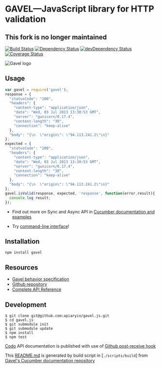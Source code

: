 # GAVEL—JavaScript library for HTTP validation

## This fork is no longer maintained

[![Build Status](https://travis-ci.org/apiaryio/gavel.js.png?branch=master)](https://travis-ci.org/apiaryio/gavel.js)
[![Dependency Status](https://david-dm.org/apiaryio/gavel.js.png)](https://david-dm.org/apiaryio/gavel.js)
[![devDependency Status](https://david-dm.org/apiaryio/gavel.js/dev-status.png)](https://david-dm.org/apiaryio/gavel.js#info=devDependencies)
[![Coverage Status](https://coveralls.io/repos/apiaryio/gavel.js/badge.png)](https://coveralls.io/r/apiaryio/gavel.js)


![Gavel logo](https://raw.github.com/apiaryio/gavel/master/img/gavel.png)


## Usage

```javascript
var gavel = require('gavel');
response = {
  "statusCode": "200",
  "headers": {
    "content-type": "application/json",
    "date": "Wed, 03 Jul 2013 13:30:53 GMT",
    "server": "gunicorn/0.17.4",
    "content-length": "30",
    "connection": "keep-alive"
  },
  "body": "{\n  \"origin\": \"94.113.241.2\"\n}"
};
expected = {
  "statusCode": "200",
  "headers": {
    "content-type": "application/json",
    "date": "Wed, 03 Jul 2013 13:30:53 GMT",
    "server": "gunicorn/0.17.4",
    "content-length": "30",
    "connection": "keep-alive"
  },
  "body": "{\n  \"origin\": \"94.113.241.2\"\n}"
};
gavel.isValid(response, expected, 'response', function(error,result){
  console.log result;
});
```

- Find out more on Sync and Async API in [Cucumber documentation and examples](https://www.relishapp.com/apiary/gavel/docs/node-js/)

- Try [command-line interface](https://www.relishapp.com/apiary/gavel/docs/command-line-interface)!

## Installation

```shell
npm install gavel
```

## Resources

- [Gavel behavior specification](https://www.relishapp.com/apiary/gavel/docs)
- [Github repository](https://github.com/apiaryio/gavel.js)
- [Complete API Reference](http://coffeedoc.info/github/apiaryio/gavel.js/master/)

## Development

```shell
$ git clone git@github.com:apiaryio/gavel.js.git
$ cd gavel.js
$ git submodule init
$ git submodule update
$ npm install
$ npm test
```

[Codo][codo] API documentation is published with use of [Github post-receive hook](https://help.github.com/articles/post-receive-hooks)

This [README.md][Readme] is generated by build script in [`./scripts/build`] from [Gavel's Cucumber documentation repository][SpecRepo]

[Readme]: https://github.com/apiaryio/gavel.js/blob/master/README.md
[Codo]: https://github.com/netzpirat/codo
[SpecRepo]: https://github.com/apiaryio/gavel/tree/master/node_js



